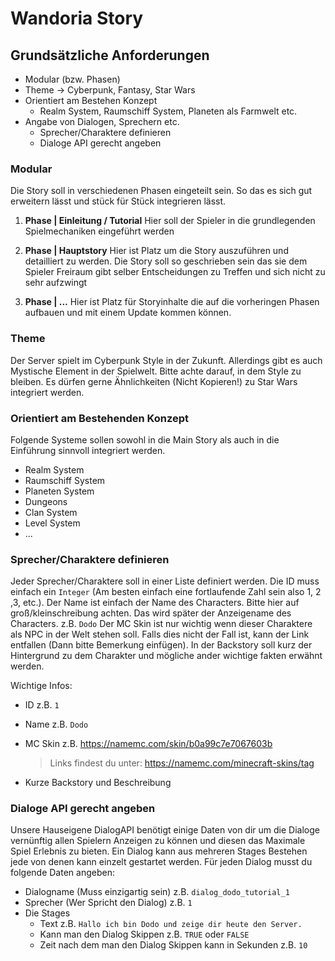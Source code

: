 # Wandoria Story


## Grundsätzliche Anforderungen
- Modular (bzw. Phasen)
- Theme -> Cyberpunk, Fantasy, Star Wars
- Orientiert am Bestehen Konzept
	-  Realm System, Raumschiff System, Planeten als Farmwelt etc.
- Angabe von Dialogen, Sprechern etc.
	- Sprecher/Charaktere definieren
	- Dialoge API gerecht angeben

### Modular
Die Story soll in verschiedenen Phasen eingeteilt sein. So das es sich gut erweitern lässt und stück für Stück integrieren lässt.

 1. **Phase | Einleitung / Tutorial**
	  Hier soll der Spieler in die grundlegenden Spielmechaniken eingeführt werden
	 
 2. **Phase | Hauptstory**
	Hier ist Platz um die Story auszuführen und detailliert zu werden. Die Story soll so geschrieben sein das sie dem Spieler Freiraum gibt selber Entscheidungen zu Treffen und sich nicht zu sehr aufzwingt
	
 3. **Phase | ...**
	Hier ist Platz für Storyinhalte die auf die vorheringen Phasen aufbauen und mit einem Update kommen können.




### Theme
Der Server spielt im Cyberpunk Style in der Zukunft. Allerdings gibt es auch Mystische Element in der Spielwelt. Bitte achte darauf, in dem Style zu bleiben. Es dürfen gerne Ähnlichkeiten (Nicht Kopieren!) zu Star Wars integriert werden.

### Orientiert am Bestehenden Konzept
Folgende Systeme sollen sowohl in die Main Story als auch in die Einführung sinnvoll integriert werden.

 - Realm System
 - Raumschiff System
 - Planeten System
 - Dungeons
 - Clan System
 - Level System
 - ...

### Sprecher/Charaktere definieren
Jeder Sprecher/Charaktere soll in einer Liste definiert werden. 
Die ID muss einfach ein `Integer` (Am besten einfach eine fortlaufende Zahl sein also 1, 2 ,3, etc.).
Der Name ist einfach der Name des Characters. Bitte hier auf groß/kleinschreibung achten. Das wird später der Anzeigename des Characters. z.B. `Dodo`
Der MC Skin ist nur wichtig wenn dieser Charaktere als NPC in der Welt stehen soll. Falls dies nicht der Fall ist, kann der Link entfallen (Dann bitte Bemerkung einfügen). 
In der Backstory soll kurz der Hintergrund zu dem Charakter und mögliche ander wichtige fakten erwähnt werden.

Wichtige Infos:
- ID z.B. `1`
- Name z.B. `Dodo`
- MC Skin z.B. https://namemc.com/skin/b0a99c7e7067603b 
	>Links findest du unter: https://namemc.com/minecraft-skins/tag
	
- Kurze Backstory und Beschreibung


### Dialoge API gerecht angeben
Unsere Hauseigene DialogAPI benötigt einige Daten von dir um die Dialoge vernünftig allen Spielern Anzeigen zu können und diesen das Maximale Spiel Erlebnis zu bieten.
Ein Dialog kann aus mehreren Stages Bestehen jede von denen kann einzelt gestartet werden.
Für jeden Dialog musst du folgende Daten angeben:
- Dialogname (Muss einzigartig sein) z.B. `dialog_dodo_tutorial_1`
- Sprecher (Wer Spricht den Dialog) z.B. `1`
- Die Stages
	- Text z.B. `Hallo ich bin Dodo und zeige dir heute den Server.`
	- Kann man den Dialog Skippen z.B. `TRUE` oder `FALSE`
	- Zeit nach dem man den Dialog Skippen kann in Sekunden z.B. `10`

